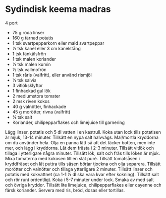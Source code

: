 # Sydindisk keema madras

4 port

 - 75 g röda linser
 - 160 g tärnad potatis
 - 1 tsk svartpepparkorn eller mald svartpeppar
 - ½ tsk kanel eller 3 cm kanelstång
 - 1 tsk fänkålsfrön
 - 1 tsk malen koriander
 - ½ tsk malen kumin
 - ½ tsk vallmofrön
 - 1 tsk råris (valfritt), eller använd rismjöl
 - ½ tsk salvia
 - 3 vitlöksklyftor
 - 1 finhackad gul lök
 - 2 mediumstora tomater
 - 2 msk riven kokos
 - 40 g valnötter, finhackade
 - 45 g morötter, rivna (valfritt)
 - ¾ tsk salt
 - Koriander, chilipepparflakes och limejuice till garnering

Lägg linser, potatis och 5 dl vatten i en kastrull. Koka utan lock tills potatisen är mjuk, 13-14 minuter. Tillsätt en nypa salt halvvägs. Mal/mortla kryddorna om du använder hela. Olja en panna lätt så att det täcker botten, men inte mer, och lägg i kryddorna. Låt dem frästa i 2-3 minuter. Tillsätt vitlök och tillaga i ytterligare några minuter. Tillsätt lök, salt och fräs tills löken är mjuk. Mixa tomaterna med kokosen till en slät puré. Tillsätt tomatsåsen i kryddfräset och låt puttra tills såsen börjar tjockna och olja separera. Tillsätt morötter och valnötter och tillaga ytterligare 2 minuter. Tillsätt linser och potatis med kokvattnet (ca 1-1 ½ dl ska vara kvar efter kokning). Tillsätt salt och rör runt ordentligt. Koka i 5-7 minuter under lock. Smaka av med salt och övriga kryddor. Tillsätt lite limejuice, chilipepparflakes eller cayenne och färsk koriander. Servera med ris, bröd, dosas eller tortillas.
